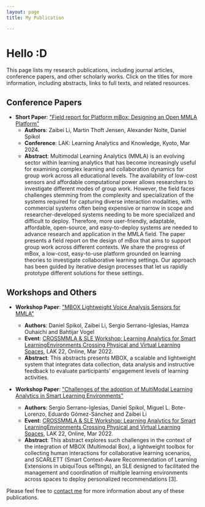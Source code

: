 ```yaml
---
layout: page
title: My Publication

---
```


# Hello :D

This page lists my research publications, including journal articles, conference papers, and other scholarly works. Click on the titles for more information, including abstracts, links to full texts, and related resources.

<!-- ## Journal Articles

- **Year**: Publication Year
  - **Title**: "Article Title"
    - **Authors**: First Author, Second Author, et al.
    - **Journal**: Journal Name, Volume(Issue), Pages. DOI: [10.xxxx/yyyyyy](https://doi.org/10.xxxx/yyyyyy)
    - **Abstract**: Brief description of the research findings and significance.
    - **[Link to Publication](https://linktopublication.com)**
    - **[Supplementary Materials](https://linktosupplementarymaterials.com)** -->

## Conference Papers
- **Short Paper**: ["Field report for Platform mBox: Designing an Open MMLA Platform"](https://dl.acm.org/doi/10.1145/3636555.3636872)
    - **Authors**: Zaibei Li, Martin Thoft Jensen, Alexander Nolte, Daniel Spikol
    - **Conference**: LAK: Learning Analytics and Knowledge, Kyoto, Mar 2024.
    - **Abstract**: Multimodal Learning Analytics (MMLA) is an evolving sector within learning analytics that has become increasingly useful for examining complex learning and collaboration dynamics for group work across all educational levels. The availability of low-cost sensors and affordable computational power allows researchers to investigate different modes of group work. However, the field faces challenges stemming from the complexity and specialization of the systems required for capturing diverse interaction modalities, with commercial systems often being expensive or narrow in scope and researcher-developed systems needing to be more specialized and difficult to deploy. Therefore, more user-friendly, adaptable, affordable, open-source, and easy-to-deploy systems are needed to advance research and application in the MMLA field. The paper presents a field report on the design of mBox that aims to support group work across different contexts. We share the progress of mBox, a low-cost, easy-to-use platform grounded on learning theories to investigate collaborative learning settings. Our approach has been guided by iterative design processes that let us rapidly prototype different solutions for these settings.
    <!-- - **[Slides](https://linktoslides.com)** -->
    <!-- - **[Poster](https://linktoposter.com)** -->

<!-- 
## Books and Book Chapters

- **Year**: Publication Year
  - **Title**: "Book/Chapter Title"
    - **Authors**: First Author, Second Author, et al.
    - **Publisher**: Publisher Name.
    - **Abstract**: Brief description of the content and significance.
    - **[Link to Publication](https://linktopublication.com)**

## Technical Reports

- **Year**: Publication Year
  - **Title**: "Thesis/Report Title"
    - **Authors**: Your Name.
    - **Institution**: University/Institute Name.
    - **Abstract**: Brief description of the research findings and significance.
    - **[Link to Document](https://linktodocument.com)** -->

## Workshops and Others

- **Workshop Paper**: ["MBOX Lightweight Voice Analysis Sensors for MMLA"](./pubs/CROSSMMLA22_paper_5.pdf)
    - **Authors**: Daniel Spikol, Zaibei Li, Sergio Serrano-Iglesias, Hamza Ouhaichi and Bahtijar Vogel
    - **Event**: [CROSSMMLA & SLE Workshop: Learning Analytics for Smart LearningEnvironments Crossing Physical and Virtual Learning Spaces](https://sites.google.com/view/crossmmla/home?authuser=0), LAK 22, Online, Mar 2022.
    - **Abstract**: This abstracts presents MBOX, a scalable and lightweight system that integrates data collection, data analysis and instructive feedback to evaluate participants' engagement levels of learning activities.
    <!-- - **[Additional Resources](https://linktoadditionalresources.com)** -->

- **Workshop Paper**: ["Challenges of the adoption of MultiModal Learning Analytics in Smart Learning Environments"](./pubs/CROSSMMLA22_paper_2.pdf)
    - **Authors**: Sergio Serrano-Iglesias, Daniel Spikol, Miguel L. Bote-Lorenzo, Eduardo Gómez-Sánchez and Zaibei Li
    - **Event**: [CROSSMMLA & SLE Workshop: Learning Analytics for Smart LearningEnvironments Crossing Physical and Virtual Learning Spaces](https://sites.google.com/view/crossmmla/home?authuser=0), LAK 22, Online, Mar 2022.
    - **Abstract**: This abstract explores such challenges in the context of the integration of MBOX (Multimodal Box), a lightweight toolbox for collecting human interactions for collaborative learning scenarios, and SCARLETT (Smart Context-Aware Recommendation of Learning Extensions in ubiquiTous seTtings), an SLE designed to facilitated the management and coordination of multiple learning environments across spaces to deploy personalized recommendations [3].
    <!-- - **[Additional Resources](https://linktoadditionalresources.com)** -->

Please feel free to [contact me](mailto:zali@di.ku.dk) for more information about any of these publications.

